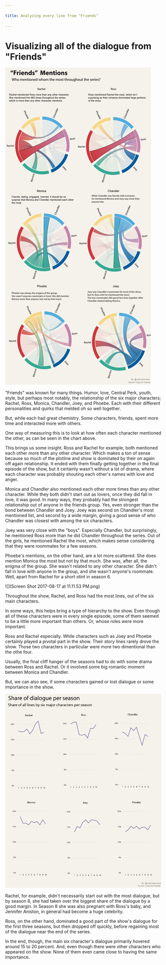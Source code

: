 ```yaml
---

title: Analyzing every line from "Friends"

---
```


# Visualizing all of the dialogue from "Friends"


![](Friends_mentions_2.png)

"Friends" was known for many things. Humor, love, Central Perk, youth, style, but perhaps most notably, the relationship of the six major characters; Rachel, Ross, Monica, Chandler, Joey, and Phoebe. Each with their different personalities and quirks that melded oh so well together. 

But, while each had great chemistry. Some characters, friends, spent more time and interacted more with others. 

One way of measuring this is to look at how often each character mentioned the other, as can be seen in the chart above. 

This brings us some insight. Ross and Rachel for example, both mentioned each other more than any other character. Which makes a ton of sense because so much of the plotline and show is dominated by their on again off again relationship. It ended with them finally getting together in the final episode of the show, but it certainly wasn't without a lot of drama, where each character was probably shouting each other's names with love and anger. 

Monica and Chandler also mentioned each other more times than any other character. While they both didn't start out as lovers, once they did fall in love, it was good. In many ways, they probably had the strongest relationship out of anyone in the friends group. Yes, even stronger than the bond between Chandler and Joey. Joey was second on Chandler's most mentioned list, and second by a wide margin, giving a good sense of who Chandler was closest with among the six characters. 

Joey was very close with the "boys". Especially Chandler, but surprisingly, he mentioned Ross more than he did Chandler throughout the series. Out of the girls, he mentioned Rachel the most, which makes sense considering that they were roommates for a few seasons. 

Phoebe's mentions, on the other hand, are a lot more scattered. She does mention Monica the most but not by that much. She was, after all, the enigma of the group. She wasn't related to any other character. She didn't fall in love with anyone in the group, and she wasn't anyone's roommate. Well, apart from Rachel for a short stint in season 6. 

![](Screen Shot 2017-08-17 at 11.11.53 PM.png)

Throughout the show, Rachel, and Ross had the most lines, out of the six main characters. 

In some ways, this helps bring a type of hierarchy to the show. Even though all of these characters were in every single episode, some of them seemed to be a little more important than others. Or, whose roles were more important. 

Ross and Rachel especially. While characters such as Joey and Phoebe certainly played a pivotal part in the show. Their story lines rarely drove the show. Those two characters in particular were more two dimentional than the othe four. 

Usually, the final cliff hanger of the seasons had to do with some drama between Ross and Rachel. Or it involved some big romantic moment between Monica and Chandler. 

But, we can also see, if some characters gained or lost dialogue or some importance in the show.

![](Share_of_dialogue.png)

Rachel, for example, didn't necessarily start out with the most dialogue, but by season 8, she had taken over the biggest share of the dialogue by a good margin. In Season 8 she was also pregnant with Ross's baby, and Jennifer Aniston, in general had become a huge celebrity. 

Ross, on the other hand, dominated a good part of the show's dialogue for the first three seasons, but then dropped off quickly, before regaining most of the dialogue near the end of the series. 

In the end, though, the main six character's dialogue primarily hovered around 15 to 20 percent. And, even though there were other characters who appeared on the show. None of them even came close to having the same importance. 



